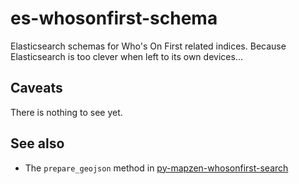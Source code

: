 # es-whosonfirst-schema

Elasticsearch schemas for Who's On First related indices. Because Elasticsearch is too clever when left to its own devices...

## Caveats

There is nothing to see yet.

## See also

* The `prepare_geojson` method in [py-mapzen-whosonfirst-search](https://github.com/whosonfirst/py-mapzen-whosonfirst-search/blob/master/mapzen/whosonfirst/search/__init__.py)